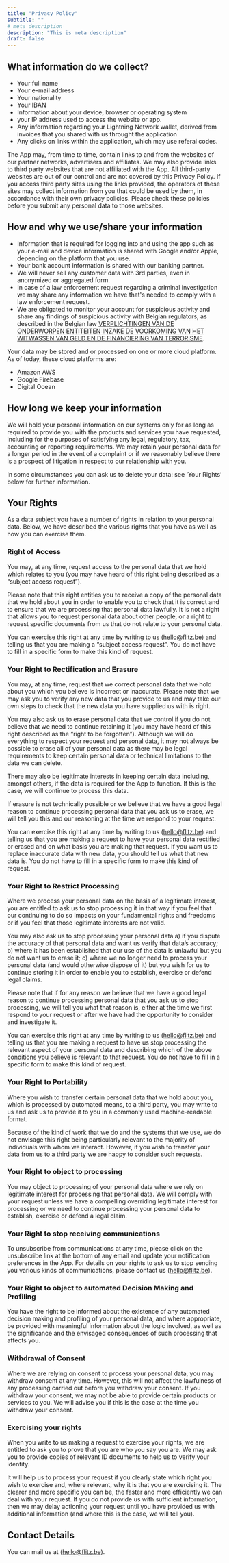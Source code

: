 ```yaml
---
title: "Privacy Policy"
subtitle: ""
# meta description
description: "This is meta description"
draft: false
---
```


## What information do we collect?

- Your full name
- Your e-mail address
- Your nationality
- Your IBAN
- Information about your device, browser or operating system
- your IP address used to access the website or app.
- Any information regarding your Lightning Network wallet, derived from invoices that you shared with us throught the application
- Any clicks on links within the application, which may use referal codes.

The App may, from time to time, contain links to and from the websites of our partner networks, advertisers and affiliates. We may also provide links to third party websites that are not affiliated with the App. All third-party websites are out of our control and are not covered by this Privacy Policy. If you access third party sites using the links provided, the operators of these sites may collect information from you that could be used by them, in accordance with their own privacy policies. Please check these policies before you submit any personal data to those websites.
## How and why we use/share your information
- Information that is required for logging into and using the app
such as your e-mail and device information is shared with Google and/or Apple, depending on the platform that you use.
- Your bank account information is shared with our banking partner.
- We will never sell any customer data with 3rd parties, even in anonymized or aggregated form.
- In case of a law enforcement request regarding a criminal investigation we may share any information we have that's needed to comply with a law enforcement request.
- We are obligated to monitor your account for suspicious activity and share any findings of suspicious activity with Belgian regulators, as described in the Belgian law [VERPLICHTINGEN VAN DE ONDERWORPEN ENTITEITEN INZAKE DE VOORKOMING VAN HET WITWASSEN VAN GELD EN DE FINANCIERING VAN TERRORISME](https://www.ejustice.just.fgov.be/cgi_loi/change_lg.pl?language=nl&la=N&table_name=wet&cn=2017091806).

Your data may be stored and or processed on one or more cloud platform. As of today, these cloud platforms are:

- Amazon AWS
- Google Firebase
- Digital Ocean
## How long we keep your information
We will hold your personal information on our systems only for as long as required to provide you with the products and services you have requested, including for the purposes of satisfying any legal, regulatory, tax, accounting or reporting requirements. We may retain your personal data for a longer period in the event of a complaint or if we reasonably believe there is a prospect of litigation in respect to our relationship with you.

In some circumstances you can ask us to delete your data: see ‘Your Rights’ below for further information.

## Your Rights


As a data subject you have a number of rights in relation to your personal data. Below, we have described the various rights that you have as well as how you can exercise them.
### Right of Access

You may, at any time, request access to the personal data that we hold which relates to you (you may have heard of this right being described as a “subject access request”).

Please note that this right entitles you to receive a copy of the personal data that we hold about you in order to enable you to check that it is correct and to ensure that we are processing that personal data lawfully. It is not a right that allows you to request personal data about other people, or a right to request specific documents from us that do not relate to your personal data.

You can exercise this right at any time by writing to us (hello@flitz.be) and telling us that you are making a “subject access request”. You do not have to fill in a specific form to make this kind of request.
### Your Right to Rectification and Erasure

You may, at any time, request that we correct personal data that we hold about you which you believe is incorrect or inaccurate. Please note that we may ask you to verify any new data that you provide to us and may take our own steps to check that the new data you have supplied us with is right.

You may also ask us to erase personal data that we control if you do not believe that we need to continue retaining it (you may have heard of this right described as the “right to be forgotten”). Although we will do everything to respect your request and personal data, it may not always be possible to erase all of your personal data as there may be legal requirements to keep certain personal data or technical limitations to the data we can delete.

There may also be legitimate interests in keeping certain data including, amongst others, if the data is required for the App to function. If this is the case, we will continue to process this data.

If erasure is not technically possible or we believe that we have a good legal reason to continue processing personal data that you ask us to erase, we will tell you this and our reasoning at the time we respond to your request.

You can exercise this right at any time by writing to us (hello@flitz.be) and telling us that you are making a request to have your personal data rectified or erased and on what basis you are making that request. If you want us to replace inaccurate data with new data, you should tell us what that new data is. You do not have to fill in a specific form to make this kind of request.
### Your Right to Restrict Processing

Where we process your personal data on the basis of a legitimate interest, you are entitled to ask us to stop processing it in that way if you feel that our continuing to do so impacts on your fundamental rights and freedoms or if you feel that those legitimate interests are not valid.

You may also ask us to stop processing your personal data a) if you dispute the accuracy of that personal data and want us verify that data’s accuracy; b) where it has been established that our use of the data is unlawful but you do not want us to erase it; c) where we no longer need to process your personal data (and would otherwise dispose of it) but you wish for us to continue storing it in order to enable you to establish, exercise or defend legal claims.

Please note that if for any reason we believe that we have a good legal reason to continue processing personal data that you ask us to stop processing, we will tell you what that reason is, either at the time we first respond to your request or after we have had the opportunity to consider and investigate it.

You can exercise this right at any time by writing to us (hello@flitz.be) and telling us that you are making a request to have us stop processing the relevant aspect of your personal data and describing which of the above conditions you believe is relevant to that request. You do not have to fill in a specific form to make this kind of request.
### Your Right to Portability

Where you wish to transfer certain personal data that we hold about you, which is processed by automated means, to a third party, you may write to us and ask us to provide it to you in a commonly used machine-readable format.

Because of the kind of work that we do and the systems that we use, we do not envisage this right being particularly relevant to the majority of individuals with whom we interact. However, if you wish to transfer your data from us to a third party we are happy to consider such requests.
### Your Right to object to processing

You may object to processing of your personal data where we rely on legitimate interest for processing that personal data. We will comply with your request unless we have a compelling overriding legitimate interest for processing or we need to continue processing your personal data to establish, exercise or defend a legal claim.
### Your Right to stop receiving communications

To unsubscribe from communications at any time, please click on the unsubscribe link at the bottom of any email and update your notification preferences in the App. For details on your rights to ask us to stop sending you various kinds of communications, please contact us (hello@flitz.be).
### Your Right to object to automated Decision Making and Profiling

You have the right to be informed about the existence of any automated decision making and profiling of your personal data, and where appropriate, be provided with meaningful information about the logic involved, as well as the significance and the envisaged consequences of such processing that affects you.
### Withdrawal of Consent

Where we are relying on consent to process your personal data, you may withdraw consent at any time. However, this will not affect the lawfulness of any processing carried out before you withdraw your consent. If you withdraw your consent, we may not be able to provide certain products or services to you. We will advise you if this is the case at the time you withdraw your consent. 
### Exercising your rights

When you write to us making a request to exercise your rights, we are entitled to ask you to prove that you are who you say you are. We may ask you to provide copies of relevant ID documents to help us to verify your identity.

It will help us to process your request if you clearly state which right you wish to exercise and, where relevant, why it is that you are exercising it. The clearer and more specific you can be, the faster and more efficiently we can deal with your request. If you do not provide us with sufficient information, then we may delay actioning your request until you have provided us with additional information (and where this is the case, we will tell you).

## Contact Details
You can mail us at (hello@flitz.be).